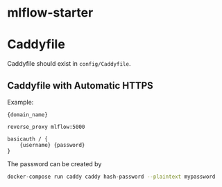 # mlflow-starter

# Caddyfile

Caddyfile should exist in `config/Caddyfile`.

## Caddyfile with Automatic HTTPS

Example:

```
{domain_name}

reverse_proxy mlflow:5000

basicauth / {
	{username} {password}
}
```

The password can be created by 

```bash
docker-compose run caddy caddy hash-password --plaintext mypassword
```


